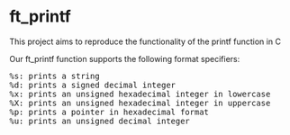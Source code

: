 # ft_printf

This project aims to reproduce the functionality of the printf function in C

<p>Our ft_printf function supports the following format specifiers:</p>
<pre>
%s: prints a string 
%d: prints a signed decimal integer
%x: prints an unsigned hexadecimal integer in lowercase
%X: prints an unsigned hexadecimal integer in uppercase
%p: prints a pointer in hexadecimal format
%u: prints an unsigned decimal integer</pre>
